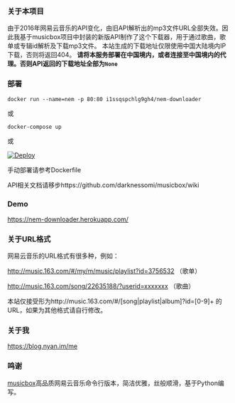 ### 关于本项目
由于2016年网易云音乐的API变化，由旧API解析出的mp3文件URL全部失效。因此我基于musicbox项目中封装的新版API制作了这个下载器，用于通过歌曲，歌单或专辑id解析及下载mp3文件。
本站生成的下载地址仅限使用中国大陆境内IP下载，否则将返回404。
**请将本服务部署在中国境内，或者连接至中国境内的代理。否则API返回的下载地址全部为`None`**

### 部署
```
docker run --name=nem -p 80:80 i1ssqspchlg9gh4/nem-downloader
```
或
```
docker-compose up
```
或

[![Deploy](https://www.herokucdn.com/deploy/button.png)](https://heroku.com/deploy)

手动部署请参考Dockerfile

API相关文档请移步https://github.com/darknessomi/musicbox/wiki
### Demo
https://nem-downloader.herokuapp.com/

### 关于URL格式
网易云音乐的URL格式有很多种，例如：

http://music.163.com/#/my/m/music/playlist?id=3756532 （歌单）

http://music.163.com/song/22635188/?userid=xxxxxxx （歌曲）

本站仅接受形为http://music.163.com/#/[song|playlist|album]?id=[0-9]+ 的URL，如果为其他格式请自行修改。

### 关于我
https://blog.nyan.im/me
### 鸣谢
[musicbox](https://github.com/darknessomi/musicbox)高品质网易云音乐命令行版本，简洁优雅，丝般顺滑，基于Python编写。
